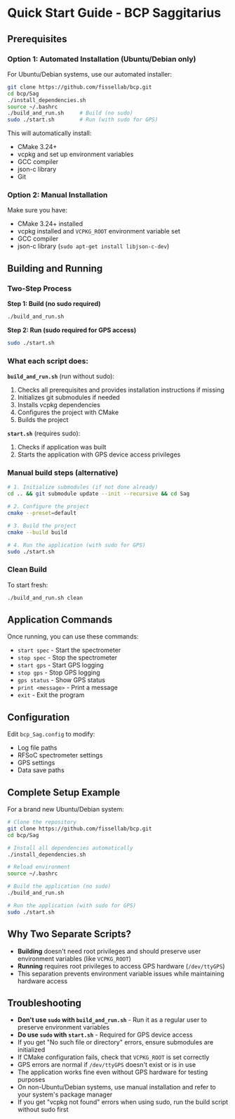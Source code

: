 # Quick Start Guide - BCP Saggitarius

## Prerequisites

### Option 1: Automated Installation (Ubuntu/Debian only)

For Ubuntu/Debian systems, use our automated installer:

```bash
git clone https://github.com/fissellab/bcp.git
cd bcp/Sag
./install_dependencies.sh
source ~/.bashrc
./build_and_run.sh     # Build (no sudo)
sudo ./start.sh        # Run (with sudo for GPS)
```

This will automatically install:
- CMake 3.24+
- vcpkg and set up environment variables
- GCC compiler
- json-c library
- Git

### Option 2: Manual Installation

Make sure you have:
- CMake 3.24+ installed
- vcpkg installed and `VCPKG_ROOT` environment variable set
- GCC compiler
- json-c library (`sudo apt-get install libjson-c-dev`)

## Building and Running

### Two-Step Process

**Step 1: Build (no sudo required)**
```bash
./build_and_run.sh
```

**Step 2: Run (sudo required for GPS access)**
```bash
sudo ./start.sh
```

### What each script does:

**`build_and_run.sh`** (run without sudo):
1. Checks all prerequisites and provides installation instructions if missing
2. Initializes git submodules if needed
3. Installs vcpkg dependencies
4. Configures the project with CMake
5. Builds the project

**`start.sh`** (requires sudo):
1. Checks if application was built
2. Starts the application with GPS device access privileges

### Manual build steps (alternative)

```bash
# 1. Initialize submodules (if not done already)
cd .. && git submodule update --init --recursive && cd Sag

# 2. Configure the project
cmake --preset=default

# 3. Build the project
cmake --build build

# 4. Run the application (with sudo for GPS)
sudo ./start.sh
```

### Clean Build

To start fresh:
```bash
./build_and_run.sh clean
```

## Application Commands

Once running, you can use these commands:
- `start spec` - Start the spectrometer
- `stop spec` - Stop the spectrometer  
- `start gps` - Start GPS logging
- `stop gps` - Stop GPS logging
- `gps status` - Show GPS status
- `print <message>` - Print a message
- `exit` - Exit the program

## Configuration

Edit `bcp_Sag.config` to modify:
- Log file paths
- RFSoC spectrometer settings
- GPS settings
- Data save paths

## Complete Setup Example

For a brand new Ubuntu/Debian system:

```bash
# Clone the repository
git clone https://github.com/fissellab/bcp.git
cd bcp/Sag

# Install all dependencies automatically
./install_dependencies.sh

# Reload environment
source ~/.bashrc

# Build the application (no sudo)
./build_and_run.sh

# Run the application (with sudo for GPS)
sudo ./start.sh
```

## Why Two Separate Scripts?

- **Building** doesn't need root privileges and should preserve user environment variables (like `VCPKG_ROOT`)
- **Running** requires root privileges to access GPS hardware (`/dev/ttyGPS`)
- This separation prevents environment variable issues while maintaining hardware access

## Troubleshooting

- **Don't use `sudo` with `build_and_run.sh`** - Run it as a regular user to preserve environment variables
- **Do use `sudo` with `start.sh`** - Required for GPS device access
- If you get "No such file or directory" errors, ensure submodules are initialized
- If CMake configuration fails, check that `VCPKG_ROOT` is set correctly
- GPS errors are normal if `/dev/ttyGPS` doesn't exist or is in use
- The application works fine even without GPS hardware for testing purposes
- On non-Ubuntu/Debian systems, use manual installation and refer to your system's package manager
- If you get "vcpkg not found" errors when using sudo, run the build script without sudo first 